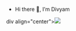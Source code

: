 - Hi there 👋, I’m Divyam


div align="center"><img src="https://github-readme-stats.vercel.app/api?username=divyam0700&show_icons=true&theme=radical"></div>
